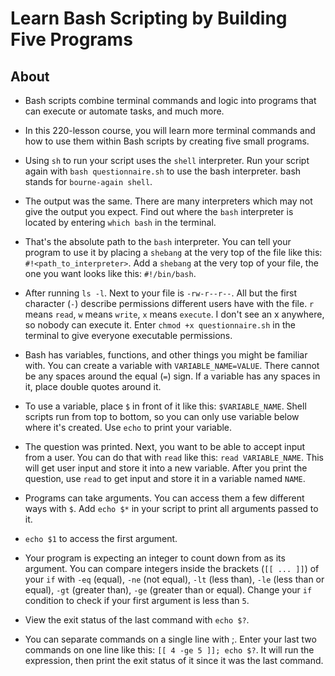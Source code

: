 # Learn Bash Scripting by Building Five Programs

## About

- Bash scripts combine terminal commands and logic into programs that can execute or automate tasks, and much more.
- In this 220-lesson course, you will learn more terminal commands and how to use them within Bash scripts by creating five small programs.

- Using `sh` to run your script uses the `shell` interpreter. Run your script again with `bash questionnaire.sh` to use the bash interpreter. bash stands for `bourne-again shell`.
- The output was the same. There are many interpreters which may not give the output you expect. Find out where the `bash` interpreter is located by entering `which bash` in the terminal.
- That's the absolute path to the `bash` interpreter. You can tell your program to use it by placing a `shebang` at the very top of the file like this: `#!<path_to_interpreter>`. Add a `shebang` at the very top of your file, the one you want looks like this: `#!/bin/bash`.
- After running `ls -l`. Next to your file is `-rw-r--r--`. All but the first character (`-`) describe permissions different users have with the file. `r` means `read`, `w` means `write`, `x` means `execute`. I don't see an x anywhere, so nobody can execute it. Enter `chmod +x questionnaire.sh` in the terminal to give everyone executable permissions.
- Bash has variables, functions, and other things you might be familiar with. You can create a variable with `VARIABLE_NAME=VALUE`. There cannot be any spaces around the equal (`=`) sign. If a variable has any spaces in it, place double quotes around it.
- To use a variable, place `$` in front of it like this: `$VARIABLE_NAME`. Shell scripts run from top to bottom, so you can only use variable below where it's created. Use `echo` to print your variable.
- The question was printed. Next, you want to be able to accept input from a user. You can do that with `read` like this: `read VARIABLE_NAME`. This will get user input and store it into a new variable. After you print the question, use `read` to get input and store it in a variable named `NAME`.
- Programs can take arguments. You can access them a few different ways with `$`. Add `echo $*` in your script to print all arguments passed to it.
- `echo $1` to access the first argument.
- Your program is expecting an integer to count down from as its argument. You can compare integers inside the brackets (`[[ ... ]]`) of your `if` with `-eq` (equal), `-ne` (not equal), `-lt` (less than), `-le` (less than or equal), `-gt` (greater than), `-ge` (greater than or equal). Change your `if` condition to check if your first argument is less than `5`.
- View the exit status of the last command with `echo $?`.
- You can separate commands on a single line with ;. Enter your last two commands on one line like this: `[[ 4 -ge 5 ]]; echo $?`. It will run the expression, then print the exit status of it since it was the last command.
